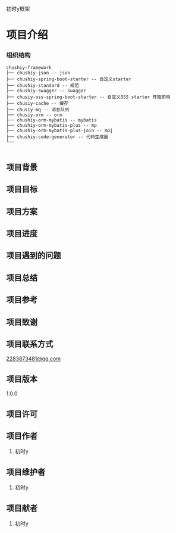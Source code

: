 初时y框架

# 项目介绍

### 组织结构

```
chushiy-framework
├── chushiy-json -- json
├── chushiy-spring-boot-starter -- 自定义starter
├── chushiy-standard -- 规范
├── chushiy-swagger -- swagger
├── chusiy-oss-spring-boot-starter -- 自定义OSS starter 开箱即用
├── chusiy-cache -- 缓存
├── chusiy-mq -- 消息队列
├── chusiy-orm -- orm
├── chushiy-orm-mybatis -- mybatis
├── chushiy-orm-mybatis-plus -- mp
├── chushiy-orm-mybatis-plus-join -- mpj
├── chushiy-code-generator -- 代码生成器
└── 


```

## 项目背景

## 项目目标

## 项目方案

## 项目进度

## 项目遇到的问题

## 项目总结

## 项目参考

## 项目致谢

## 项目联系方式

2283873481@qq.com

## 项目版本

1.0.0

## 项目许可

## 项目作者

1. 初时y

## 项目维护者

1. 初时y

## 项目献者

1. 初时y
